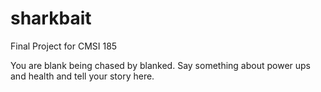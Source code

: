 # sharkbait
Final Project for CMSI 185

You are blank being chased by blanked. Say something about power ups and health and tell your story here. 
